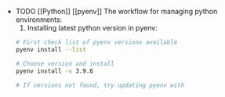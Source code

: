 - TODO [[Python]] [[pyenv]] The workflow for managing python environments:
  1. Installing latest python version in pyenv:
  ```bash
  # First check list of pyenv versions available
  pyenv install --list
  
  # Choose version and install
  pyenv install -v 3.9.6
  
  # If versions not found, try updating pyenv with 
  ```